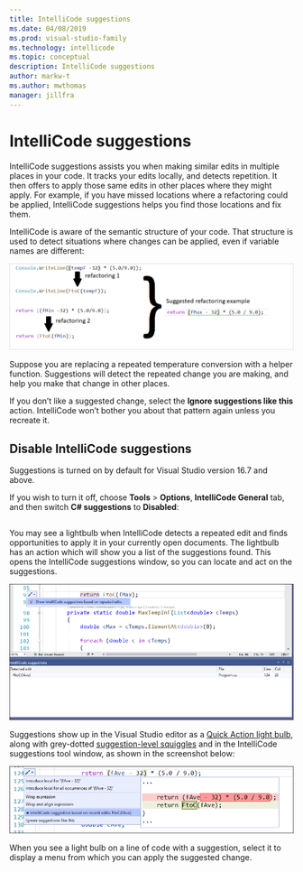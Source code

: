 ```yaml
---
title: IntelliCode suggestions
ms.date: 04/08/2019
ms.prod: visual-studio-family
ms.technology: intellicode
ms.topic: conceptual
description: IntelliCode suggestions
author: markw-t
ms.author: mwthomas
manager: jillfra
---
```

# IntelliCode suggestions 
IntelliCode suggestions assists you when making similar edits in multiple places in your code. It tracks your edits locally, and detects repetition. It then offers to apply those same edits in other places where they might apply. For example, if you have missed locations where a refactoring could be applied, IntelliCode suggestions helps you find those locations and fix them.


IntelliCode is aware of the semantic structure of your code. That structure is used to detect situations where changes can be applied, even if variable names are different:

![Illustration of suggestions showing how repeated edits lead to finding suggestions](media/refactorings-illustrated.png)

Suppose you are replacing a repeated temperature conversion with a helper function. Suggestions will detect the repeated change you are making, and help you make that change in other places.

If you don’t like a suggested change, select the **Ignore suggestions like this** action. IntelliCode won’t bother you about that pattern again unless you recreate it.

## Disable IntelliCode suggestions
Suggestions is turned on by default for Visual Studio version 16.7 and above. 

If you wish to turn it off, choose **Tools** > **Options**, **IntelliCode General** tab, and then switch **C# suggestions** to **Disabled**:

##

You may see a lightbulb when IntelliCode detects a repeated edit and finds opportunities to apply it in your currently open documents. The lightbulb has an action which will show you a list of the suggestions found. This opens the IntelliCode suggestions window, so you can locate and act on the suggestions.

![IntelliCode suggestions discovery](media/intellicode-suggestions-discovery-and-toolwindow.png)


Suggestions show up in the Visual Studio editor as a [Quick Action light bulb](/visualstudio/ide/quick-actions), along with grey-dotted [suggestion-level squiggles](/visualstudio/get-started/csharp/visual-studio-ide#popular-productivity-features) and in the IntelliCode suggestions tool window, as shown in the screenshot below:

![IntelliCode suggestions lightbulb](media/intellicode-suggestions-lightbulb.png)

When you see a light bulb on a line of code with a suggestion, select it to display a menu from which you can apply the suggested change.
